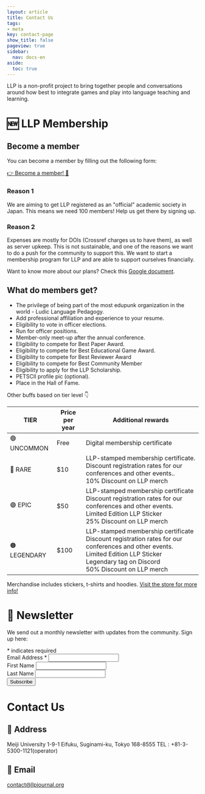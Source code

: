 ```yaml
---
layout: article
title: Contact Us
tags:
- meta
key: contact-page
show_title: false
pageview: true
sidebar:
  nav: docs-en
aside:
  toc: true
---
```


LLP is a non-profit project to bring together people and conversations around how best to integrate games and play into language teaching and learning.

# 🆕 LLP Membership

## Become a member

You can become a member by filling out the following form:

<a class="button button--action button--rounded button--lg" href="https://forms.gle/mWYHU1Q7R1PRmyth8"><i class="fas fa-file-download"></i> 👉 Become a member! 👥 </a>

### Reason 1

We are aiming to get LLP registered as an "official" academic society in Japan. This means we need 100 members! Help us get there by signing up.

### Reason 2

Expenses are mostly for DOIs (Crossref charges us to have them), as well as server upkeep. This is not sustainable, and one of the reasons we want to do a push for the community to support this. We want to start a membership program for LLP and are able to support ourselves financially. 

Want to know more about our plans? Check this [Google document](https://docs.google.com/document/d/1i4GDrCrZb0Nv3PMI6negjnIgO7kTTn-RlYVcrCY16Nw/edit?usp=sharing).

## What do members get?

- The privilege of being part of the most edupunk organization in the world - Ludic Language Pedagogy.
- Add professional affiliation and experience to your resume.
- Eligibility to vote in officer elections. 
- Run for officer positions.
- Member-only meet-up after the annual conference.
- Eligibility to compete for Best Paper Award.
- Eligibility to compete for Best Educational Game Award.
- Eligibility to compete for Best Reviewer Award
- Eligibility to compete for Best Community Member
- Eligibility to apply for the LLP Scholarship.
- PETSCII profile pic (optional).
- Place in the Hall of Fame.

Other buffs based on tier level 👇

<table>
<thead>
  <tr>
    <th>TIER</th>
    <th>Price per year</th>
    <th>Additional rewards</th>
  </tr>
</thead>
<tbody>
  <tr>
    <td>🟢 UNCOMMON</td>
    <td>Free</td>
    <td>Digital membership certificate</td>
  </tr>
  <tr>
    <td>🔵 RARE</td>
    <td>$10</td>
    <td>LLP-stamped membership certificate. Discount registration rates for our conferences and other events.. <br>10% Discount on LLP merch </td>
  </tr>
  <tr>
    <td>🟣 EPIC</td>
    <td>$50</td>
    <td>LLP-stamped membership certificate<br>Discount registration rates for our conferences and other events.<br>Limited Edition LLP Sticker<br>25% Discount on LLP merch </td>
  </tr>
  <tr>
    <td>🟠 LEGENDARY</td>
    <td>$100</td>
    <td>LLP-stamped membership certificate<br>Discount registration rates for our conferences and other events.<br>Limited Edition LLP Sticker<br>Legendary tag on Discord<br>50% Discount on LLP merch </td>
  </tr>
</tbody>
</table>

Merchandise includes stickers, t-shirts and hoodies. [Visit the store for more info!](https://ko-fi.com/llpjournal)


# 📰 Newsletter

We send out a monthly newsletter with updates from the community. Sign up here:

<!-- Begin Mailchimp Signup Form -->
<div id="mc_embed_signup">
<form action="https://llpjournal.us5.list-manage.com/subscribe/post?u=f3f9964ec0f815f786be5441c&amp;id=7c24a3a6c4" method="post" id="mc-embedded-subscribe-form" name="mc-embedded-subscribe-form" class="validate" target="_blank" novalidate>
    <div id="mc_embed_signup_scroll">
<div class="indicates-required"><span class="asterisk">*</span> indicates required</div>
<div class="mc-field-group">
	<label for="mce-EMAIL">Email Address  <span class="asterisk">*</span>
</label>
	<input type="email" value="" name="EMAIL" class="required email" id="mce-EMAIL">
</div>
<div class="mc-field-group">
	<label for="mce-FNAME">First Name </label>
	<input type="text" value="" name="FNAME" class="" id="mce-FNAME">
</div>
<div class="mc-field-group">
	<label for="mce-LNAME">Last Name </label>
	<input type="text" value="" name="LNAME" class="" id="mce-LNAME">
</div>
	<div id="mce-responses" class="clear">
		<div class="response" id="mce-error-response" style="display:none"></div>
		<div class="response" id="mce-success-response" style="display:none"></div>
	</div>    <!-- real people should not fill this in and expect good things - do not remove this or risk form bot signups-->
    <div style="position: absolute; left: -5000px;" aria-hidden="true"><input type="text" name="b_f3f9964ec0f815f786be5441c_7c24a3a6c4" tabindex="-1" value=""></div>
    <div class="clear"><input type="submit" value="Subscribe" name="subscribe" id="mc-embedded-subscribe" class="button button--success button--rounded button--lg"></div>
    </div>
</form>
</div>

<!--End mc_embed_signup-->

# Contact Us

## 🏢 Address

Meiji University
1-9-1 Eifuku, Suginami-ku, Tokyo 168-8555
TEL : +81-3-5300-1121(operator)

## 📧 Email

[contact@llpjournal.org](mailto:contact@llpjournal.org)
